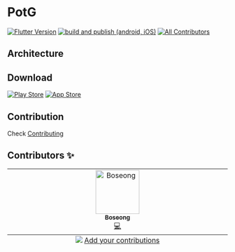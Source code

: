 # PotG

[![Flutter Version](https://img.shields.io/badge/Flutter-3.32.0-02569B?logo=flutter&logoColor=white)](https://flutter.dev)
[![build and publish (android, iOS)](https://github.com/gsainfoteam/pot-g-flutter/actions/workflows/upload.yml/badge.svg)](https://github.com/gsainfoteam/pot-g-flutter/actions/workflows/upload.yml)
[![All Contributors](https://img.shields.io/badge/all_contributors-0-orange.svg?style=flat-square)](#contributors-)

## Architecture

## Download

[![Play Store](https://img.shields.io/badge/Google%20Play-Visit-green?logo=google-play&logoColor=white)](/)
[![App Store](https://img.shields.io/badge/App%20Store-Visit-blue?logo=app-store&logoColor=white)](/)

## Contribution

Check [Contributing](.github/CONTRIBUTING.md)

## Contributors ✨

<!-- ALL-CONTRIBUTORS-LIST:START - Do not remove or modify this section -->
<!-- prettier-ignore-start -->
<!-- markdownlint-disable -->
<table>
  <tbody>
    <tr>
      <td align="center" valign="top" width="14.28%"><a href="https://blog.paperst.ar/"><img src="https://avatars.githubusercontent.com/u/125528915?v=4?s=100" width="100px;" alt="Boseong"/><br /><sub><b>Boseong</b></sub></a><br /><a href="https://github.com/gsainfoteam/pot-g-flutter/commits?author=2paperstar" title="Code">💻</a></td>
    </tr>
  </tbody>
  <tfoot>
    <tr>
      <td align="center" size="13px" colspan="7">
        <img src="https://raw.githubusercontent.com/all-contributors/all-contributors-cli/1b8533af435da9854653492b1327a23a4dbd0a10/assets/logo-small.svg">
          <a href="https://all-contributors.js.org/docs/en/bot/usage">Add your contributions</a>
        </img>
      </td>
    </tr>
  </tfoot>
</table>

<!-- markdownlint-restore -->
<!-- prettier-ignore-end -->

<!-- ALL-CONTRIBUTORS-LIST:END -->
